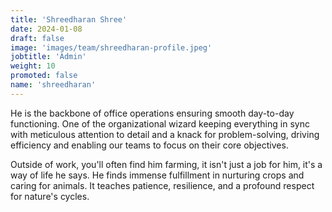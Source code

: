 ```yaml
---
title: 'Shreedharan Shree'
date: 2024-01-08
draft: false
image: 'images/team/shreedharan-profile.jpeg'
jobtitle: 'Admin'
weight: 10
promoted: false
name: 'shreedharan'
---
```


He is the backbone of office operations ensuring smooth day-to-day functioning. One of the organizational wizard keeping everything in sync with meticulous attention to detail and a knack for problem-solving, driving efficiency and enabling our teams to focus on their core objectives.

Outside of work, you'll often find him farming, it isn't just a job for him, it's a way of life he says. He finds immense fulfillment in nurturing crops and caring for animals. It teaches patience, resilience, and a profound respect for nature's cycles.

